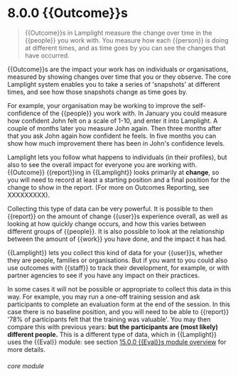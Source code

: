 # 8.0.0    {{Outcome}}s

> {{Outcome}}s in Lamplight measure the change over time in the {{people}} you work with. You measure how each {{person}} is doing at different times, and as time goes by you can see the changes that have occurred. 


{{Outcome}}s are the impact your work has on individuals or organisations, measured by showing changes over time that you or they observe. The core Lamplight system enables you to take a series of 'snapshots' at different times, and see how those snapshots change as time goes by. 

For example, your organisation may be working to improve the self-confidence of the {{people}} you work with. In January you could measure how confident John felt on a scale of 1-10, and enter it into Lamplight. A couple of months later you measure John again. Then three months after that you ask John again how confident he feels. In five months you can show how much improvement there has been in John's confidence levels. 

Lamplight lets you follow what happens to individuals (in their profiles), but also to see the overall impact for everyone you are working with. {{Outcome}} {{report}}ing in {{Lamplight}} looks primarily at **change**, so you will need to record at least a starting position and a final position for the change to show in the report. (For more on Outcomes Reporting, see XXXXXXXXX).

Collecting this type of data can be very powerful. It is possible to then {{report}} on the amount of change {{user}}s experience overall, as well as looking at how quickly change occurs, and how this varies between different groups of {{people}}. It is also possible to look at the relationship between the amount of {{work}} you have done, and the impact it has had.

{{Lamplight}} lets you collect this kind of data for your {{user}}s, whether they are people, families or organisations. But if you want to you could also use outcomes with {{staff}} to track their development, for example, or with partner agencies to see if you have any impact on their practices.

In some cases it will not be possible or appropriate to collect this data in this way. For example, you may run a one-off training session and ask participants to complete an evaluation form at the end of the session. In this case there is no baseline position, and you will need to be able to {{report}} '78% of participants felt that the training was valuable'. You may then compare this with previous years: **but the participants are (most likely) different people.** This is a different type of data, which in {{Lamplight}} uses the {{Eval}} module: see section [15.0.0  {{Eval}}s module overview](/help/index/p/15.0.0) for more details. 


###### core module

